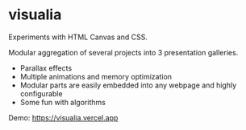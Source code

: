 # visualia

Experiments with HTML Canvas and CSS.

Modular aggregation of several projects into 3 presentation galleries.

- Parallax effects
- Multiple animations and memory optimization
- Modular parts are easily embedded into any webpage and highly configurable
- Some fun with algorithms


Demo: https://visualia.vercel.app